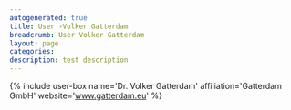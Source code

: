 ```yaml
---
autogenerated: true
title: User ›Volker Gatterdam
breadcrumb: User Volker Gatterdam
layout: page
categories: 
description: test description
---
```


{% include user-box name='Dr. Volker Gatterdam' affiliation='Gatterdam GmbH' website='www.gatterdam.eu' %}
